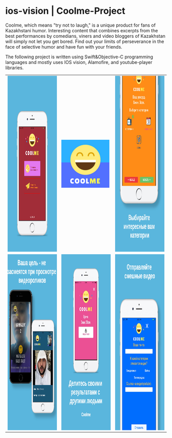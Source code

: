 # ios-vision | Coolme-Project
Coolme, which means "try not to laugh," is a unique product for fans of Kazakhstani humor. Interesting content that combines excerpts from the best performances by comedians, viners and video bloggers of Kazakhstan will simply not let you get bored. Find out your limits of perseverance in the face of selective humor and have fun with your friends.

The following project is written using Swift&Objective-C programming languages and mostly uses IOS vision, Alamofire, and youtube-player libraries.



<table>
  <tr>
    <td><img src="https://github.com/TA2002/Coolme-Project/blob/master/0.jpg" height="550" width="300" ></td>
      <td>    <img src="https://github.com/TA2002/Coolme-Project/blob/master/Icon-App-83.5x83.5%402x.png" height="150" width="150" top="10" ></td>
     <td><img src="https://github.com/TA2002/Coolme-Project/blob/master/2.jpg" height="550" width="300" ></td>
  </tr>
  <tr>
    <td><a href="url"><img src="https://github.com/TA2002/Coolme-Project/blob/master/3.jpg" height="550" width="300" ></td>
    <td><img src="https://github.com/TA2002/Coolme-Project/blob/master/4.jpg" height="550" width="300" top="10" ></td>
    <td><img src="https://github.com/TA2002/Coolme-Project/blob/master/1.jpg" height="550" width="300" ></td>
  </tr>
</table>


